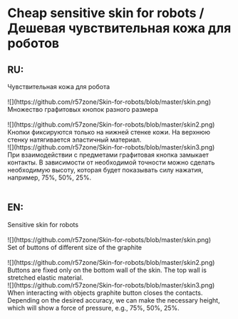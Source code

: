 Cheap sensitive skin for robots / Дешевая чувствительная кожа для роботов
===============
<h2>RU:</h2>
Чувствительная кожа для робота<br>
<br>![](https://github.com/r57zone/Skin-for-robots/blob/master/skin.png)
<br>
Множество графитовых кнопок разного размера<br>
<br>
![](https://github.com/r57zone/Skin-for-robots/blob/master/skin2.png)
<br>Кнопки фиксируются только на нижней стенке кожи. На верхнюю стенку натягивается эластичный материал.
<br>
![](https://github.com/r57zone/Skin-for-robots/blob/master/skin3.png)
<br>
При взаимодействии с предметами графитовая кнопка замыкает контакты. В зависимости от необходимой точности можно сделать необходимую высоту, которая будет показывать силу нажатия, например, 75%, 50%, 25%. 
<br><br>
<h2>EN:</h2>
Sensitive skin for robots<br>
<br>![](https://github.com/r57zone/Skin-for-robots/blob/master/skin.png)
<br>
Set of buttons of different size of the graphite<br>
<br>
![](https://github.com/r57zone/Skin-for-robots/blob/master/skin2.png)
<br>Buttons are fixed only on the bottom wall of the skin. The top wall is stretched elastic material.
<br>
![](https://github.com/r57zone/Skin-for-robots/blob/master/skin3.png)
<br>
When interacting with objects graphite button closes the contacts. Depending on the desired accuracy, we can make the necessary height, which will show a force of pressure, e.g., 75%, 50%, 25%. 
<br><br>